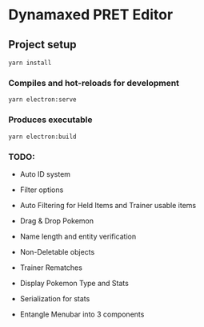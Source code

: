 # Dynamaxed PRET Editor

## Project setup
```
yarn install
```

### Compiles and hot-reloads for development
```
yarn electron:serve
```

### Produces executable
```
yarn electron:build
```

### TODO:

- Auto ID system
- Filter options
- Auto Filtering for Held Items and Trainer usable items
- Drag & Drop Pokemon
- Name length and entity verification
- Non-Deletable objects
- Trainer Rematches
- Display Pokemon Type and Stats

- Serialization for stats
- Entangle Menubar into 3 components
